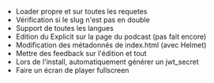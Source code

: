 - Loader propre et sur toutes les requetes
- Vérification si le slug n'est pas en double
- Support de toutes les langues
- Edition du Explicit sur la page du podcast (pas fait encore)
- Modification des métadonnés de index.html (avec Helmet)
- Mettre des feedback sur l'édition et tout
- Lors de l'install, automatiquement générer un jwt_secret
- Faire un écran de player fullscreen